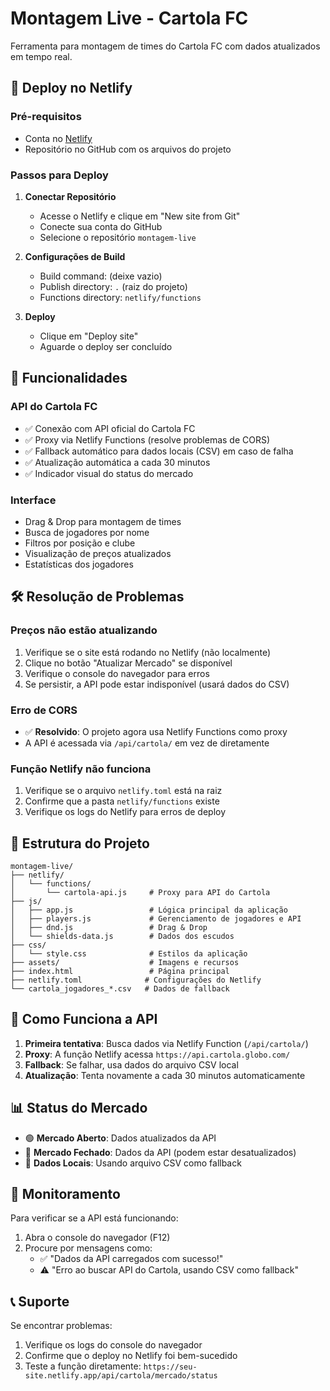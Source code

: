 # Montagem Live - Cartola FC

Ferramenta para montagem de times do Cartola FC com dados atualizados em tempo real.

## 🚀 Deploy no Netlify

### Pré-requisitos
- Conta no [Netlify](https://netlify.com)
- Repositório no GitHub com os arquivos do projeto

### Passos para Deploy

1. **Conectar Repositório**
   - Acesse o Netlify e clique em "New site from Git"
   - Conecte sua conta do GitHub
   - Selecione o repositório `montagem-live`

2. **Configurações de Build**
   - Build command: (deixe vazio)
   - Publish directory: `.` (raiz do projeto)
   - Functions directory: `netlify/functions`

3. **Deploy**
   - Clique em "Deploy site"
   - Aguarde o deploy ser concluído

## 🔧 Funcionalidades

### API do Cartola FC
- ✅ Conexão com API oficial do Cartola FC
- ✅ Proxy via Netlify Functions (resolve problemas de CORS)
- ✅ Fallback automático para dados locais (CSV) em caso de falha
- ✅ Atualização automática a cada 30 minutos
- ✅ Indicador visual do status do mercado

### Interface
- Drag & Drop para montagem de times
- Busca de jogadores por nome
- Filtros por posição e clube
- Visualização de preços atualizados
- Estatísticas dos jogadores

## 🛠️ Resolução de Problemas

### Preços não estão atualizando
1. Verifique se o site está rodando no Netlify (não localmente)
2. Clique no botão "Atualizar Mercado" se disponível
3. Verifique o console do navegador para erros
4. Se persistir, a API pode estar indisponível (usará dados do CSV)

### Erro de CORS
- ✅ **Resolvido**: O projeto agora usa Netlify Functions como proxy
- A API é acessada via `/api/cartola/` em vez de diretamente

### Função Netlify não funciona
1. Verifique se o arquivo `netlify.toml` está na raiz
2. Confirme que a pasta `netlify/functions` existe
3. Verifique os logs do Netlify para erros de deploy

## 📁 Estrutura do Projeto

```
montagem-live/
├── netlify/
│   └── functions/
│       └── cartola-api.js     # Proxy para API do Cartola
├── js/
│   ├── app.js                 # Lógica principal da aplicação
│   ├── players.js             # Gerenciamento de jogadores e API
│   ├── dnd.js                 # Drag & Drop
│   └── shields-data.js        # Dados dos escudos
├── css/
│   └── style.css              # Estilos da aplicação
├── assets/                    # Imagens e recursos
├── index.html                 # Página principal
├── netlify.toml              # Configurações do Netlify
└── cartola_jogadores_*.csv   # Dados de fallback
```

## 🔄 Como Funciona a API

1. **Primeira tentativa**: Busca dados via Netlify Function (`/api/cartola/`)
2. **Proxy**: A função Netlify acessa `https://api.cartola.globo.com/`
3. **Fallback**: Se falhar, usa dados do arquivo CSV local
4. **Atualização**: Tenta novamente a cada 30 minutos automaticamente

## 📊 Status do Mercado

- 🟢 **Mercado Aberto**: Dados atualizados da API
- 🔴 **Mercado Fechado**: Dados da API (podem estar desatualizados)
- 📁 **Dados Locais**: Usando arquivo CSV como fallback

## 🚨 Monitoramento

Para verificar se a API está funcionando:
1. Abra o console do navegador (F12)
2. Procure por mensagens como:
   - ✅ "Dados da API carregados com sucesso!"
   - ⚠️ "Erro ao buscar API do Cartola, usando CSV como fallback"

## 📞 Suporte

Se encontrar problemas:
1. Verifique os logs do console do navegador
2. Confirme que o deploy no Netlify foi bem-sucedido
3. Teste a função diretamente: `https://seu-site.netlify.app/api/cartola/mercado/status`